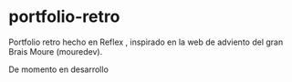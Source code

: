 # portfolio-retro
Portfolio retro hecho en Reflex , inspirado en la web de adviento del gran Brais Moure (mouredev).

De momento en desarrollo